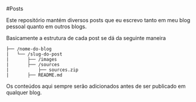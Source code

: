 #Posts

Este repositório mantém diversos posts que eu escrevo tanto em meu blog pessoal quanto em outros blogs.

Basicamente a estrutura de cada post se dá da seguinte maneira

```
├── /nome-do-blog
|   └── /slug-do-post
|       ├── /images
|       ├── /sources
|           ├── sources.zip
|       ├── README.md
```

Os conteúdos aqui sempre serão adicionados antes de ser publicado em qualquer blog.
